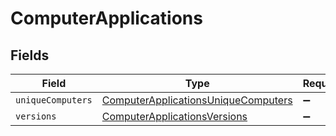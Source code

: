 # ComputerApplications


## Fields

| Field                                                                                             | Type                                                                                              | Required                                                                                          | Description                                                                                       |
| ------------------------------------------------------------------------------------------------- | ------------------------------------------------------------------------------------------------- | ------------------------------------------------------------------------------------------------- | ------------------------------------------------------------------------------------------------- |
| `uniqueComputers`                                                                                 | [ComputerApplicationsUniqueComputers](../../models/shared/computerapplicationsuniquecomputers.md) | :heavy_minus_sign:                                                                                | N/A                                                                                               |
| `versions`                                                                                        | [ComputerApplicationsVersions](../../models/shared/computerapplicationsversions.md)               | :heavy_minus_sign:                                                                                | N/A                                                                                               |